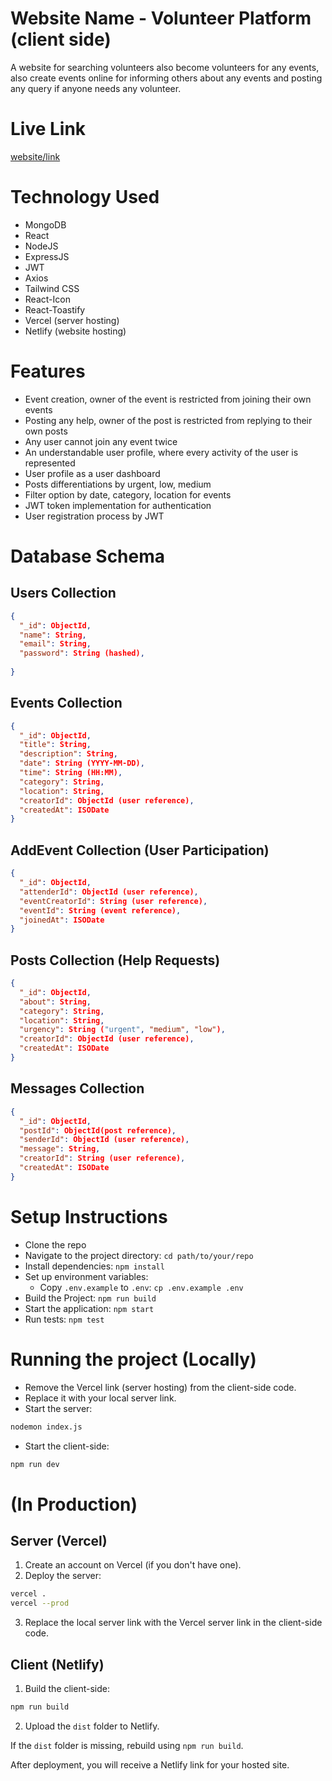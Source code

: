 # Website Name - Volunteer Platform (client side)

A website for searching volunteers also become volunteers for any events, also create events online for informing others about any events and posting any query if anyone needs any volunteer.


# Live Link

[website/link](https://gleaming-sundae-f83b38.netlify.app/)

# Technology Used

- MongoDB
- React
- NodeJS
- ExpressJS
- JWT
- Axios
- Tailwind CSS
- React-Icon
- React-Toastify
- Vercel (server hosting)
- Netlify (website hosting)

# Features

- Event creation, owner of the event is restricted from joining their own events
- Posting any help, owner of the post is restricted from replying to their own posts
- Any user cannot join any event twice
- An understandable user profile, where every activity of the user is represented
- User profile as a user dashboard
- Posts differentiations by urgent, low, medium
- Filter option by date, category, location for events
- JWT token implementation for authentication
- User registration process by JWT

# Database Schema

## Users Collection

```json
{
  "_id": ObjectId,
  "name": String,
  "email": String,
  "password": String (hashed),
  
}
```

## Events Collection

```json
{
  "_id": ObjectId,
  "title": String,
  "description": String,
  "date": String (YYYY-MM-DD),
  "time": String (HH:MM),
  "category": String,
  "location": String,
  "creatorId": ObjectId (user reference),
  "createdAt": ISODate
}
```

## AddEvent Collection (User Participation)

```json
{
  "_id": ObjectId,
  "attenderId": ObjectId (user reference),
  "eventCreatorId": String (user reference),
  "eventId": String (event reference),
  "joinedAt": ISODate
}
```

## Posts Collection (Help Requests)

```json
{
  "_id": ObjectId,
  "about": String,
  "category": String,
  "location": String,
  "urgency": String ("urgent", "medium", "low"),
  "creatorId": ObjectId (user reference),
  "createdAt": ISODate
}
```

## Messages Collection 

```json
{
  "_id": ObjectId,
  "postId": ObjectId(post reference),
  "senderId": ObjectId (user reference),
  "message": String,
  "creatorId": String (user reference),
  "createdAt": ISODate
}
```

# Setup Instructions

- Clone the repo
- Navigate to the project directory: `cd path/to/your/repo`
- Install dependencies: `npm install`
- Set up environment variables:
  - Copy `.env.example` to `.env`: `cp .env.example .env`
- Build the Project: `npm run build`
- Start the application: `npm start`
- Run tests: `npm test`



# Running the project (Locally)

- Remove the Vercel link (server hosting) from the client-side code.
- Replace it with your local server link.
- Start the server:

```bash
nodemon index.js
```

- Start the client-side:

```bash
npm run dev
```

# (In Production)

## Server (Vercel)

1. Create an account on Vercel (if you don't have one).
2. Deploy the server:

```bash
vercel .
vercel --prod
```

3. Replace the local server link with the Vercel server link in the client-side code.

## Client (Netlify)

1. Build the client-side:

```bash
npm run build
```

2. Upload the `dist` folder to Netlify.

If the `dist` folder is missing, rebuild using `npm run build`.

After deployment, you will receive a Netlify link for your hosted site.
